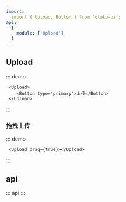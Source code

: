 ```yaml
---
import: 
  import { Upload, Button } from 'otaku-ui';
api:
  {
    module: ['Upload']
  }
---
```


## Upload

::: demo

```tsx
 <Upload>
    <Button type="primary">上传</Button>
 </Upload>
```
:::


### 拖拽上传

::: demo

```tsx
 <Upload drag={true}></Upload>
```
:::


## api

::: api
:::